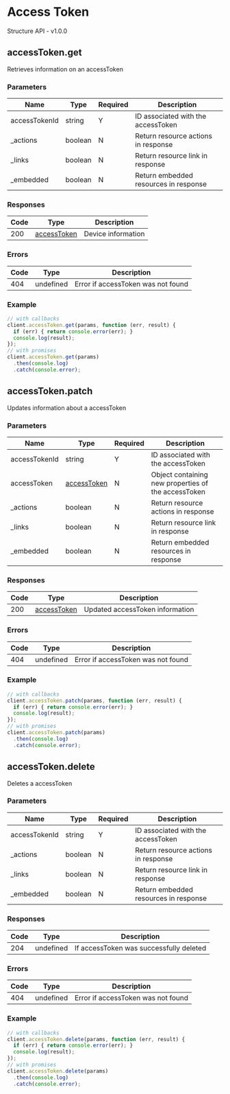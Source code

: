 # Access Token
Structure API - v1.0.0

## accessToken.get
Retrieves information on an accessToken



### Parameters
| Name | Type | Required | Description |
| ---- | ---- | -------- | ----------- |
| accessTokenId | string | Y | ID associated with the accessToken |
| _actions | boolean | N | Return resource actions in response |
| _links | boolean | N | Return resource link in response |
| _embedded | boolean | N | Return embedded resources in response |

### Responses
| Code | Type | Description |
| ---- | ---- | ----------- |
| 200 | [accessToken](_schemas.md#/definitions/accessToken) | Device information |

### Errors
| Code | Type | Description |
| ---- | ---- | ----------- |
| 404 | undefined | Error if accessToken was not found |

### Example
```javascript
// with callbacks
client.accessToken.get(params, function (err, result) {
  if (err) { return console.error(err); }
  console.log(result);
});
// with promises
client.accessToken.get(params)
  .then(console.log)
  .catch(console.error);
```
## accessToken.patch
Updates information about a accessToken



### Parameters
| Name | Type | Required | Description |
| ---- | ---- | -------- | ----------- |
| accessTokenId | string | Y | ID associated with the accessToken |
| accessToken | [accessToken](_schemas.md#/definitions/accessToken) | N | Object containing new properties of the accessToken |
| _actions | boolean | N | Return resource actions in response |
| _links | boolean | N | Return resource link in response |
| _embedded | boolean | N | Return embedded resources in response |

### Responses
| Code | Type | Description |
| ---- | ---- | ----------- |
| 200 | [accessToken](_schemas.md#/definitions/accessToken) | Updated accessToken information |

### Errors
| Code | Type | Description |
| ---- | ---- | ----------- |
| 404 | undefined | Error if accessToken was not found |

### Example
```javascript
// with callbacks
client.accessToken.patch(params, function (err, result) {
  if (err) { return console.error(err); }
  console.log(result);
});
// with promises
client.accessToken.patch(params)
  .then(console.log)
  .catch(console.error);
```
## accessToken.delete
Deletes a accessToken



### Parameters
| Name | Type | Required | Description |
| ---- | ---- | -------- | ----------- |
| accessTokenId | string | Y | ID associated with the accessToken |
| _actions | boolean | N | Return resource actions in response |
| _links | boolean | N | Return resource link in response |
| _embedded | boolean | N | Return embedded resources in response |

### Responses
| Code | Type | Description |
| ---- | ---- | ----------- |
| 204 | undefined | If accessToken was successfully deleted |

### Errors
| Code | Type | Description |
| ---- | ---- | ----------- |
| 404 | undefined | Error if accessToken was not found |

### Example
```javascript
// with callbacks
client.accessToken.delete(params, function (err, result) {
  if (err) { return console.error(err); }
  console.log(result);
});
// with promises
client.accessToken.delete(params)
  .then(console.log)
  .catch(console.error);
```
